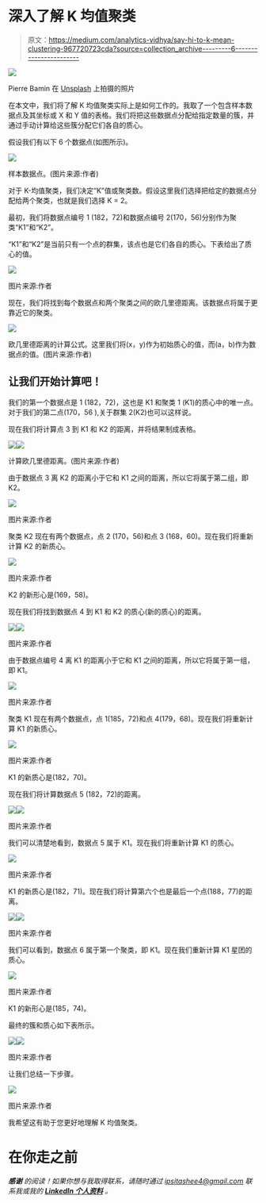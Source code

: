 # 深入了解 K 均值聚类

> 原文：<https://medium.com/analytics-vidhya/say-hi-to-k-mean-clustering-967720723cda?source=collection_archive---------6----------------------->

![](img/88c349ac21f144e77c6db24c1acd94f2.png)

Pierre Bamin 在 [Unsplash](https://unsplash.com?utm_source=medium&utm_medium=referral) 上拍摄的照片

在本文中，我们将了解 K 均值聚类实际上是如何工作的。我取了一个包含样本数据点及其坐标或 X 和 Y 值的表格。我们将把这些数据点分配给指定数量的簇，并通过手动计算给这些簇分配它们各自的质心。

假设我们有以下 6 个数据点(如图所示)。

![](img/789efcc248bf40942c339919feefb319.png)

样本数据点。(图片来源:作者)

对于 K-均值聚类，我们决定“K”值或聚类数。假设这里我们选择把给定的数据点分配给两个聚类，也就是我们选择 K = 2。

最初，我们将数据点编号 1 (182，72)和数据点编号 2(170，56)分别作为聚类“K1”和“K2”。

“K1”和“K2”是当前只有一个点的群集，该点也是它们各自的质心。下表给出了质心的值。

![](img/63040b0528b2112aff28d4a4bf96ef00.png)

图片来源:作者

现在，我们将找到每个数据点和两个聚类之间的欧几里德距离。该数据点将属于更靠近它的聚类。

![](img/715584f360b8547e3dec94df623fa346.png)

欧几里德距离的计算公式。这里我们将(x，y)作为初始质心的值，而(a，b)作为数据点的值。(图片来源:作者)

## 让我们开始计算吧！

我们的第一个数据点是 1 (182，72)，这也是 K1 和聚类 1 (K1)的质心中的唯一点。对于我们的第二点(170，56 ),关于群集 2(K2)也可以这样说。

现在我们将计算点 3 到 K1 和 K2 的距离，并将结果制成表格。

![](img/c0dc8a5b793098848ad3c2ce3b9a75cf.png)![](img/3baa45e5405ee5fc617b77c3ec255945.png)

计算欧几里德距离。(图片来源:作者)

由于数据点 3 离 K2 的距离小于它和 K1 之间的距离，所以它将属于第二组，即 K2。

![](img/a2f9d1c1e25a6514b03a4d609585041a.png)

图片来源:作者

聚类 K2 现在有两个数据点，点 2 (170，56)和点 3 (168，60)。现在我们将重新计算 K2 的新质心。

![](img/e449e45889dac9eece6dffcd3e3607d3.png)

图片来源:作者

K2 的新形心是(169，58)。

现在我们将找到数据点 4 到 K1 和 K2 的质心(新的质心)的距离。

![](img/685db42b44a8ce77f2220cc505c1d187.png)![](img/e09db833bbf75e029359deed667efc32.png)

图片来源:作者

由于数据点编号 4 离 K1 的距离小于它和 K1 之间的距离，所以它将属于第一组，即 K1。

![](img/d6b1318590fe1cdccb3ffcf37cb99d85.png)

图片来源:作者

聚类 K1 现在有两个数据点，点 1(185，72)和点 4(179，68)。现在我们将重新计算 K1 的新质心。

![](img/8a408acde6f5b27c7653f83614288493.png)

图片来源:作者

K1 的新质心是(182，70)。

现在我们将计算数据点 5 (182，72)的距离。

![](img/50928469758fa335bc749f7f983ee311.png)![](img/6d066649676dfcc47f618ffa8a3913b7.png)

图片来源:作者

我们可以清楚地看到，数据点 5 属于 K1。现在我们将重新计算 K1 的质心。

![](img/32243e4e301a15d7486f8974f0b7aeaf.png)

图片来源:作者

K1 的新质心是(182，71)。现在我们将计算第六个也是最后一个点(188，77)的距离。

![](img/c127b253641d75616fb0d6ae45ce129c.png)![](img/ec02841690fccecc682c9481330b745d.png)

图片来源:作者

我们可以看到，数据点 6 属于第一个聚类，即 K1。现在我们重新计算 K1 星团的质心。

![](img/70f03da015aa6a059f11c27f3dcd7261.png)

图片来源:作者

K1 的新形心是(185，74)。

最终的簇和质心如下表所示。

![](img/a96be2aae0acf3451bac6c8da860e214.png)![](img/bbcb95a3dea24cdcf7416b81314e439c.png)

图片来源:作者

让我们总结一下步骤。

![](img/2298f5828a66ded44cedb8103c239375.png)

图片来源:作者

我希望这有助于您更好地理解 K 均值聚类。

# 在你走之前

***感谢*** *的阅读！如果你想与我取得联系，请随时通过 ipsitashee4@gmail.com 联系我或我的* [***LinkedIn 个人资料***](http://www.linkedin.com/in/ipsita-shee-764220191) *。*